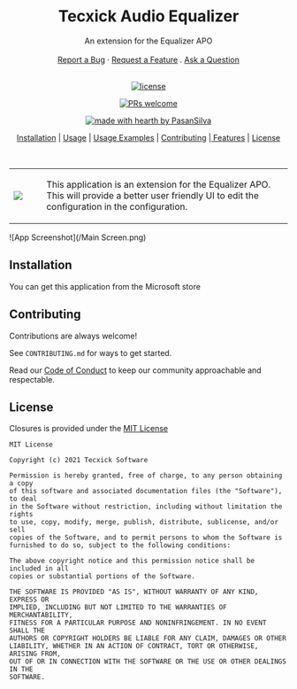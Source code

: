 <h1 align="center">
  &nbsp;Tecxick Audio Equalizer&nbsp;
</h1>

<div align="center">
  An extension for the Equalizer APO
  <br />
  <br />
  <a href="#">Report a Bug</a>
  ·
  <a href="#">Request a Feature</a>
  .
  <a href="#">Ask a Question</a>
</div>

<div align="center">
<br />

[![license](https://img.shields.io/github/license/PasanSilva99/TecxickEqualizer?style=flat-square)](LICENSE)

[![PRs welcome](https://img.shields.io/badge/PRs-welcome-ff69b4.svg?style=flat-square)](#)

[![made with hearth by PasanSilva](https://img.shields.io/badge/made%20with%20%E2%99%A5%20by-PasanSilva-ff1414.svg?style=flat-square)](https://github.com/dec0dOS)

</div>

<p align="center">
<a href="#installation">Installation</a> | <a href="#usage">Usage</a> | <a href="#usage-exampes">Usage Examples</a> | <a href="#contributing">Contributing</a> |<a href="#features"> Features</a> | <a href="#license">License</a>
</p>
<br />
<p align="center">
<table>
<tr>
<td>
<img src="https://img.icons8.com/external-those-icons-lineal-color-those-icons/100/000000/external-equalizer-music-audio-those-icons-lineal-color-those-icons.png"/>
</td>
<td>
<ul>
    This application is an extension for the Equalizer APO. This will provide a better user friendly UI to edit the configuration in the configuration.
</ul>
<img width="1000" height="0">
</td>
</tr>
</table>
</p>

![App Screenshot](/Main Screen.png)

## Installation
You can get this application from the Microsoft store

## Contributing

Contributions are always welcome!

See `CONTRIBUTING.md` for ways to get started.

Read our [Code of Conduct]() to keep our community approachable and respectable.

## License

Closures is provided under the [MIT License](https://github.com/#/#/#/master/LICENSE)

```text
MIT License

Copyright (c) 2021 Tecxick Software

Permission is hereby granted, free of charge, to any person obtaining a copy
of this software and associated documentation files (the "Software"), to deal
in the Software without restriction, including without limitation the rights
to use, copy, modify, merge, publish, distribute, sublicense, and/or sell
copies of the Software, and to permit persons to whom the Software is
furnished to do so, subject to the following conditions:

The above copyright notice and this permission notice shall be included in all
copies or substantial portions of the Software.

THE SOFTWARE IS PROVIDED "AS IS", WITHOUT WARRANTY OF ANY KIND, EXPRESS OR
IMPLIED, INCLUDING BUT NOT LIMITED TO THE WARRANTIES OF MERCHANTABILITY,
FITNESS FOR A PARTICULAR PURPOSE AND NONINFRINGEMENT. IN NO EVENT SHALL THE
AUTHORS OR COPYRIGHT HOLDERS BE LIABLE FOR ANY CLAIM, DAMAGES OR OTHER
LIABILITY, WHETHER IN AN ACTION OF CONTRACT, TORT OR OTHERWISE, ARISING FROM,
OUT OF OR IN CONNECTION WITH THE SOFTWARE OR THE USE OR OTHER DEALINGS IN THE
SOFTWARE.
```
